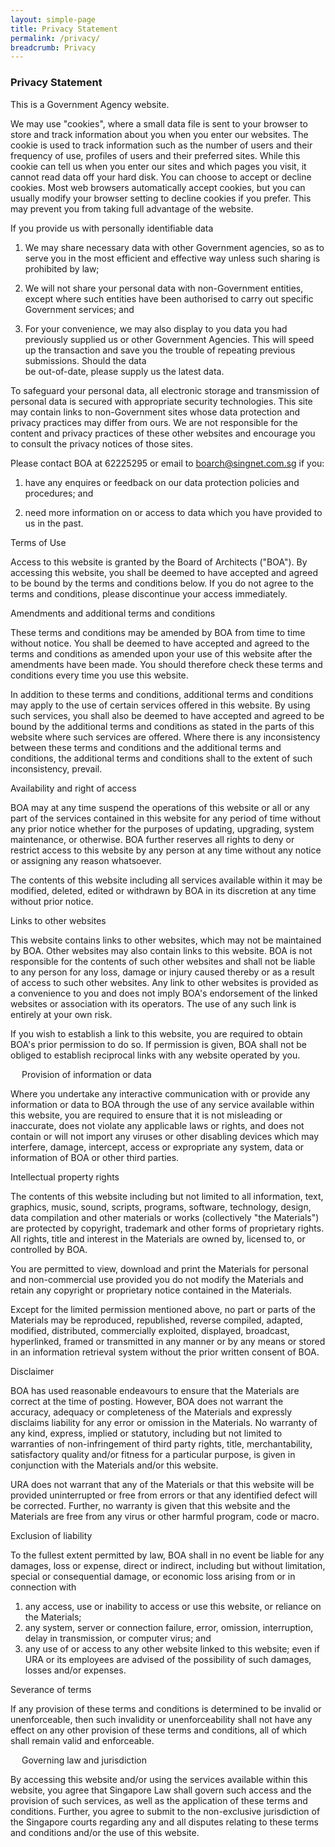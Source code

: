 ```yaml
---
layout: simple-page
title: Privacy Statement
permalink: /privacy/
breadcrumb: Privacy
---
```


### **Privacy Statement**

This is a Government Agency website.

We may use "cookies", where a small data file is sent to your browser to store and track information about you when you enter our websites. The cookie is used to track information such as the number of users and their frequency of use, profiles of users and their preferred sites. While this cookie can tell us when you enter our sites and which pages you visit, it cannot read data off your hard disk.
You can choose to accept or decline cookies. Most web browsers automatically accept cookies, but you can usually modify your browser setting to decline cookies if you prefer. This may prevent you from taking full advantage of the website.

If you provide us with personally identifiable data 

1.	We may share necessary data with other Government agencies, so as to serve you in the most efficient and effective way unless such sharing is prohibited by law; 

2. We will not share your personal data with non-Government entities, except 
    where such entities have been authorised to carry out specific Government 
    services; and 

3. For your convenience, we may also display to you data you had previously 
    supplied us or other Government Agencies. This will speed up the transaction 
    and save you the trouble of repeating previous submissions. Should the data   
    be out-of-date, please supply us the latest data.

To safeguard your personal data, all electronic storage and transmission of personal data is secured with appropriate security technologies.
This site may contain links to non-Government sites whose data protection and privacy practices may differ from ours. We are not responsible for the content and privacy practices of these other websites and encourage you to consult the privacy notices of those sites.

Please contact BOA at 62225295 or email to boarch@singnet.com.sg if you:

1.	have any enquires or feedback on our data protection policies and procedures; and

2.	need more information on or access to data which you have provided to us in the past.

Terms of Use

Access to this website is granted by the Board of Architects ("BOA"). By accessing this website, you shall be deemed to have accepted and agreed to be bound by the terms and conditions below. If you do not agree to the terms and conditions, please discontinue your access immediately.

Amendments and additional terms and conditions

These terms and conditions may be amended by BOA from time to time without notice. You shall be deemed to have accepted and agreed to the terms and conditions as amended upon your use of this website after the amendments have been made. You should therefore check these terms and conditions every time you use this website.

In addition to these terms and conditions, additional terms and conditions may apply to the use of certain services offered in this website. By using such services, you shall also be deemed to have accepted and agreed to be bound by the additional terms and conditions as stated in the parts of this website where such services are offered. Where there is any inconsistency between these terms and conditions and the additional terms and conditions, the additional terms and conditions shall to the extent of such inconsistency, prevail.

Availability and right of access

BOA may at any time suspend the operations of this website or all or any part of the services contained in this website for any period of time without any prior notice whether for the purposes of updating, upgrading, system maintenance, or otherwise.
BOA further reserves all rights to deny or restrict access to this website by any person at any time without any notice or assigning any reason whatsoever.

The contents of this website including all services available within it may be modified, deleted, edited or withdrawn by BOA in its discretion at any time without prior notice.

Links to other websites

This website contains links to other websites, which may not be maintained by BOA. Other websites may also contain links to this website. BOA is not responsible for the contents of such other websites and shall not be liable to any person for any loss, damage or injury caused thereby or as a result of access to such other websites. Any link to other websites is provided as a convenience to you and does not imply BOA's endorsement of the linked websites or association with its operators. The use of any such link is entirely at your own risk.

If you wish to establish a link to this website, you are required to obtain BOA's prior permission to do so. If permission is given, BOA shall not be obliged to establish reciprocal links with any website operated by you.

 
Provision of information or data

Where you undertake any interactive communication with or provide any information or data to BOA through the use of any service available within this website, you are required to ensure that it is not misleading or inaccurate, does not violate any applicable laws or rights, and does not contain or will not import any viruses or other disabling devices which may interfere, damage, intercept, access or expropriate any system, data or information of BOA or other third parties.

Intellectual property rights

The contents of this website including but not limited to all information, text, graphics, music, sound, scripts, programs, software, technology, design, data compilation and other materials or works (collectively "the Materials") are protected by copyright, trademark and other forms of proprietary rights. All rights, title and interest in the Materials are owned by, licensed to, or controlled by BOA.

You are permitted to view, download and print the Materials for personal and non-commercial use provided you do not modify the Materials and retain any copyright or proprietary notice contained in the Materials.

Except for the limited permission mentioned above, no part or parts of the Materials may be reproduced, republished, reverse compiled, adapted, modified, distributed, commercially exploited, displayed, broadcast, hyperlinked, framed or transmitted in any manner or by any means or stored in an information retrieval system without the prior written consent of BOA.

Disclaimer

BOA has used reasonable endeavours to ensure that the Materials are correct at the time of posting. However, BOA does not warrant the accuracy, adequacy or completeness of the Materials and expressly disclaims liability for any error or omission in the Materials.
No warranty of any kind, express, implied or statutory, including but not limited to warranties of non-infringement of third party rights, title, merchantability, satisfactory quality and/or fitness for a particular purpose, is given in conjunction with the Materials and/or this website.

URA does not warrant that any of the Materials or that this website will be provided uninterrupted or free from errors or that any identified defect will be corrected. Further, no warranty is given that this website and the Materials are free from any virus or other harmful program, code or macro.

Exclusion of liability

To the fullest extent permitted by law, BOA shall in no event be liable for any damages, loss or expense, direct or indirect, including but without limitation, special or consequential damage, or economic loss arising from or in connection with

1.	any access, use or inability to access or use this website, or reliance on the Materials;
2.	any system, server or connection failure, error, omission, interruption, delay in transmission, or computer virus; and
3.	any use of or access to any other website linked to this website;
even if URA or its employees are advised of the possibility of such damages, losses and/or expenses.

Severance of terms

If any provision of these terms and conditions is determined to be invalid or unenforceable, then such invalidity or unenforceability shall not have any effect on any other provision of these terms and conditions, all of which shall remain valid and enforceable.

 
Governing law and jurisdiction

By accessing this website and/or using the services available within this website, you agree that Singapore Law shall govern such access and the provision of such services, as well as the application of these terms and conditions. Further, you agree to submit to the non-exclusive jurisdiction of the Singapore courts regarding any and all disputes relating to these terms and conditions and/or the use of this website.


